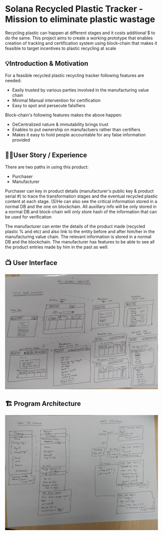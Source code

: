 # Solana Recycled Plastic Tracker - Mission to eliminate plastic wastage
Recycling plastic can happen at different stages and it costs additional $ to do the same. This project aims to create a working prototype that enables creation of tracking and certification system using block-chain that makes it feasible to target incentives to plastic recycling at scale 

## 💡Introduction & Motivation
For a feasible recycled plastic recycling tracker following features are needed:
- Easily trusted by various parties involved in the manufacturing value chain
- Minimal Manual intervention for certification 
- Easy to spot and persecute falsifiers

Block-chain's following features makes the above happen:
- DeCentralized nature & immutability brings trust
- Enables to put ownership on manufactuers rather than certifiers
- Makes it easy to hold people accountable for any false information provided


## 🧑‍💼User Story / Experience
There are two paths in using this product:
- Purchaser 
- Manufacturer

Purchaser can key in product details (manufacturer's public key & product serial #) to trace the transformation stages and the eventual recycled plastic content at each stage. (S)He can also see the critical information stored in a normal DB and the one on blockchain. All auxillary info will be only stored in a normal DB and block-chain will only store hash of the information that can be used for verification

The manufacturer can enter the details of the product made (recycled plastic % and etc) and also link to the entity before and after him/her in the manufacturing value chain. The relevant information is stored in a normal DB and the blockchain. The manufacturer has features to be able to see all the product entries made by him in the past as well. 

## 📺 User Interface
![User Interface](/apps/Architecture/UI.jpg)

## 🏗️ Program Architecture
![DataBase Design](/apps/Architecture/DB%20Structure.jpg)